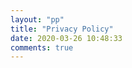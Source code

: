 ```yaml
---
layout: "pp"
title: "Privacy Policy"
date: 2020-03-26 10:48:33
comments: true
---
```


<script>
window.open("./en","_self")
  </script>
